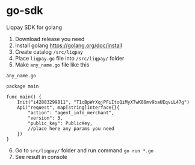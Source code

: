# go-sdk
Liqpay SDK for golang

1. Download release you need
2. Install golang https://golang.org/doc/install
3. Create catalog ``/src/liqpay``
4. Place ``liqpay.go`` file into ``/src/liqpay/`` folder
5. Make ``any_name.go`` file like this

``any_name.go``

```
package main

func main() {
    Init("i42883299811", "T1cBpWrXqjPFiItoQiMyXTwK88mv9baUEqviL47g")
    Api("request", map[string]interface{}{
        "action": "agent_info_merchant",
        "version": 3,
        "public_key": PublicKey,
        //place here any params you need
    })   
}
```
6. Go to ``src/liqpay/`` folder and run command 
`
go run *.go
`
7. See result in console

